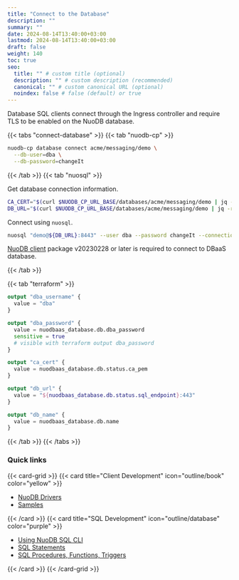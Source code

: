```yaml
---
title: "Connect to the Database"
description: ""
summary: ""
date: 2024-08-14T13:40:00+03:00
lastmod: 2024-08-14T13:40:00+03:00
draft: false
weight: 140
toc: true
seo:
  title: "" # custom title (optional)
  description: "" # custom description (recommended)
  canonical: "" # custom canonical URL (optional)
  noindex: false # false (default) or true
---
```


Database SQL clients connect through the Ingress controller and require TLS to be enabled on the NuoDB database.

{{< tabs "connect-database" >}}
{{< tab "nuodb-cp" >}}

```sh
nuodb-cp database connect acme/messaging/demo \
  --db-user=dba \
  --db-password=changeIt
```

{{< /tab >}}
{{< tab "nuosql" >}}

Get database connection information.

```sh
CA_CERT="$(curl $NUODB_CP_URL_BASE/databases/acme/messaging/demo | jq -r '.status.caPem')"
DB_URL="$(curl $NUODB_CP_URL_BASE/databases/acme/messaging/demo | jq -r '.status.sqlEndpoint')"
```

Connect using `nuosql`.

```sh
nuosql "demo@${DB_URL}:8443" --user dba --password changeIt --connection-property trustedCertificates="$CA_CERT"
```

[NuoDB client](https://github.com/nuodb/nuodb-client/releases) package v20230228 or later is required to connect to DBaaS database.

{{< /tab >}}

{{< tab "terraform" >}}

```terraform
output "dba_username" {
  value = "dba"
}

output "dba_password" {
  value = nuodbaas_database.db.dba_password
  sensitive = true
  # visible with terraform output dba_password
}

output "ca_cert" {
  value = nuodbaas_database.db.status.ca_pem
}

output "db_url" {
  value = "${nuodbaas_database.db.status.sql_endpoint}:443"
}

output "db_name" {
  value = nuodbaas_database.db.name
}
```

{{< /tab >}}
{{< /tabs >}}

### Quick links

{{< card-grid >}}
{{< card title="Client Development" icon="outline/book" color="yellow" >}}

- [NuoDB Drivers](https://doc.nuodb.com/nuodb/latest/client-development/nuodb-drivers/)
- [Samples](https://doc.nuodb.com/nuodb/latest/client-development/sample-nuodb-programs-on-github/)

{{< /card >}}
{{< card title="SQL Development" icon="outline/database" color="purple" >}}

- [Using NuoDB SQL CLI](https://doc.nuodb.com/nuodb/latest/sql-development/using-nuodb-sql-command-line/)
- [SQL Statements](https://doc.nuodb.com/nuodb/latest/reference-information/sql-language/sql-statements/)
- [SQL Procedures, Functions, Triggers](https://doc.nuodb.com/nuodb/latest/sql-development/sql-procedures-functions-and-triggers/)

{{< /card >}}
{{< /card-grid >}}
